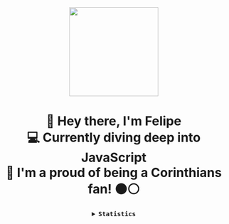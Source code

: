 <div align="center"> 
    <img src="https://i.imgur.com/SqSqems.png" height=200>
    <h1> 
    👋 Hey there, I'm Felipe <br> 
    💻 Currently diving deep into JavaScript <br>
    🖤 I'm a proud of being a Corinthians fan! ⚫⚪
</h1>
<details align="center"> 
 
  <summary>
      <samp>
        <b>Statistics</b>
      </samp>
  </summary>
  
  <div>
  <img
    height=165
    alt="GitHub Stats"
    src="https://github-readme-stats.vercel.app/api/?username=FelipeGoesSccp&show_icons=true&count_private=true&rank_icon=github&theme=dark&font=Iosevka"
  />
  <img
    height=165
    alt="Top Language"
    src="https://github-readme-stats.vercel.app/api/top-langs/?username=FelipeGoesSccp&layout=compact&font=Iosevka&langs_count=16&theme=dark"
  />
<br>
</div>
